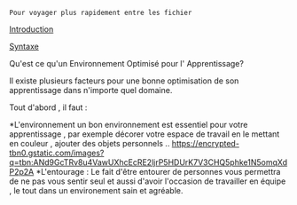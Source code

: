 ```
Pour voyager plus rapidement entre les fichier
```
[Introduction](/Introduction.md)

[Syntaxe](/Syntaxe.md)

Qu'est ce qu'un Environnement Optimisé pour l' Apprentissage?

 
Il existe plusieurs facteurs pour une bonne optimisation de son apprentissage dans n'importe quel domaine.
 
Tout d'abord , il faut : 

*L'environnement
un bon environnement est essentiel pour votre apprentissage , par exemple décorer votre espace de travail en le mettant en couleur , ajouter des objets personnels ..
https://encrypted-tbn0.gstatic.com/images?q=tbn:ANd9GcTRv8u4VawUXhcEcRE2ljrP5HDUrK7V3CHQ5phke1N5omqXdP2p2A
*L'entourage : Le fait d'être entourer de personnes vous permettra de ne pas vous sentir seul et aussi d'avoir l'occasion de travailler en équipe , le tout dans un environement sain et agréable.

 
